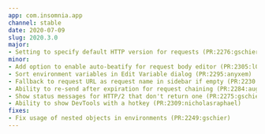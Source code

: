 ```yaml
---
app: com.insomnia.app
channel: stable
date: 2020-07-09
slug: 2020.3.0
major:
- Setting to specify default HTTP version for requests (PR:2276:gschier)
minor:
- Add option to enable auto-beatify for request body editor (PR:2305:l0lcat)
- Sort environment variables in Edit Variable dialog (PR:2295:anyxem)
- Fallback to request URL as request name in sidebar if empty (PR:2230:jodyheavener)
- Ability to re-send after expiration for request chaining (PR:2284:augustoroman)
- Show status messages for HTTP/2 that don't return one (PR:2275:gschier)
- Ability to show DevTools with a hotkey (PR:2309:nicholasraphael)
fixes:
- Fix usage of nested objects in environments (PR:2249:gschier)
---
```

